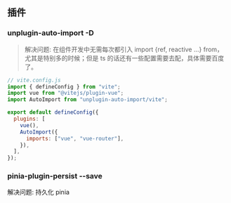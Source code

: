 ## 插件

### unplugin-auto-import -D

> 解决问题: 在组件开发中无需每次都引入 import {ref, reactive ...} from，尤其是特别多的时候；但是 ts 的话还有一些配置需要去配，具体需要百度了。

```js
// vite.config.js
import { defineConfig } from "vite";
import vue from "@vitejs/plugin-vue";
import AutoImport from "unplugin-auto-import/vite";

export default defineConfig({
  plugins: [
    vue(),
    AutoImport({
      imports: ["vue", "vue-router"],
    }),
  ],
});
```

### pinia-plugin-persist --save

解决问题: 持久化 pinia
